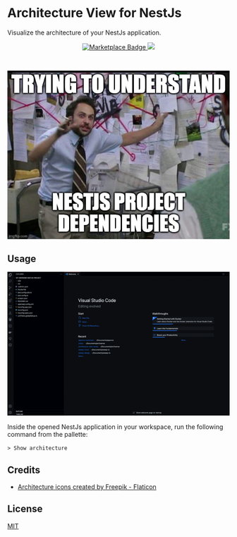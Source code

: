 # Architecture View for NestJs

Visualize the architecture of your NestJs application.

<p align="center">
  <a href="https://marketplace.visualstudio.com/items?itemName=archsense.architecture-view-nestjs">
    <img src="https://img.shields.io/badge/Install-VSCode%20Marketplace-blue" alt="Marketplace Badge"/>
  </a>
  <a href="https://ko-fi.com/archsense" target="_blank">
    <img src="https://img.shields.io/badge/Donate-ff3f59.svg"/>
  </a>
</p>
<br>

![Why](./images/meme.jpg)

## Usage

![Demo](./images/demo.gif)

Inside the opened NestJs application in your workspace, run the following command from the pallette:

```
> Show architecture
```

## Credits

- [Architecture icons created by Freepik - Flaticon](https://www.flaticon.com/free-icons/architecture)

## License

[MIT](/LICENSE)
